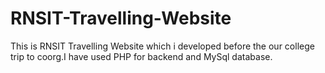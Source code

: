 # RNSIT-Travelling-Website
This is RNSIT Travelling Website which i developed before the our college trip to coorg.I have used PHP for backend and MySql database.
